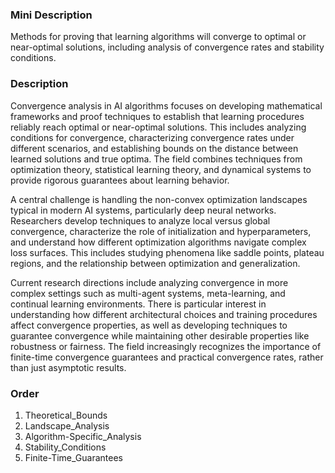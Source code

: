 ### Mini Description

Methods for proving that learning algorithms will converge to optimal or near-optimal solutions, including analysis of convergence rates and stability conditions.

### Description

Convergence analysis in AI algorithms focuses on developing mathematical frameworks and proof techniques to establish that learning procedures reliably reach optimal or near-optimal solutions. This includes analyzing conditions for convergence, characterizing convergence rates under different scenarios, and establishing bounds on the distance between learned solutions and true optima. The field combines techniques from optimization theory, statistical learning theory, and dynamical systems to provide rigorous guarantees about learning behavior.

A central challenge is handling the non-convex optimization landscapes typical in modern AI systems, particularly deep neural networks. Researchers develop techniques to analyze local versus global convergence, characterize the role of initialization and hyperparameters, and understand how different optimization algorithms navigate complex loss surfaces. This includes studying phenomena like saddle points, plateau regions, and the relationship between optimization and generalization.

Current research directions include analyzing convergence in more complex settings such as multi-agent systems, meta-learning, and continual learning environments. There is particular interest in understanding how different architectural choices and training procedures affect convergence properties, as well as developing techniques to guarantee convergence while maintaining other desirable properties like robustness or fairness. The field increasingly recognizes the importance of finite-time convergence guarantees and practical convergence rates, rather than just asymptotic results.

### Order

1. Theoretical_Bounds
2. Landscape_Analysis
3. Algorithm-Specific_Analysis
4. Stability_Conditions
5. Finite-Time_Guarantees
